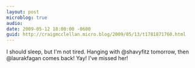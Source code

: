 ```yaml
---
layout: post
microblog: true
audio: 
date: 2009-05-12 18:00:00 -0600
guid: http://craigmcclellan.micro.blog/2009/05/13/t1781871760.html
---
```

I should sleep, but I'm not tired.  Hanging with @shavyfitz tomorrow, then @laurakfagan comes back!  Yay!  I've missed her!

